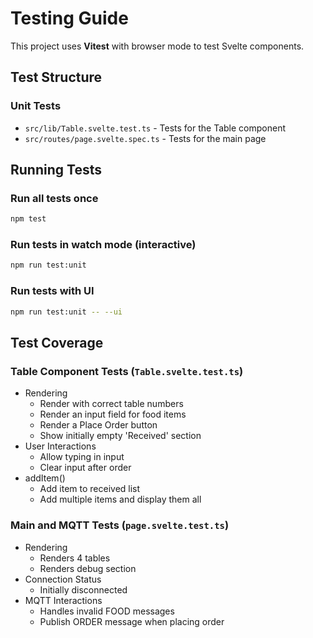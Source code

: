 # Testing Guide

This project uses **Vitest** with browser mode to test Svelte components.

## Test Structure

### Unit Tests
- `src/lib/Table.svelte.test.ts` - Tests for the Table component
- `src/routes/page.svelte.spec.ts` - Tests for the main page

## Running Tests

### Run all tests once
```bash
npm test
```

### Run tests in watch mode (interactive)
```bash
npm run test:unit
```

### Run tests with UI
```bash
npm run test:unit -- --ui
```

## Test Coverage

### Table Component Tests (`Table.svelte.test.ts`)
 - Rendering
    - Render with correct table numbers
    - Render an input field for food items
    - Render a Place Order button
    - Show initially empty 'Received' section
 - User Interactions
    - Allow typing in input
    - Clear input after order
 - addItem()
    - Add item to received list
    - Add multiple items and display them all

### Main and MQTT Tests (`page.svelte.test.ts`)
 - Rendering
    - Renders 4 tables
    - Renders debug section
 - Connection Status
    - Initially disconnected
 - MQTT Interactions
    - Handles invalid FOOD messages
    - Publish ORDER message when placing order